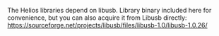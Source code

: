 The Helios libraries depend on libusb. Library binary included here for convenience, but you can also acquire it from Libusb directly: https://sourceforge.net/projects/libusb/files/libusb-1.0/libusb-1.0.26/
